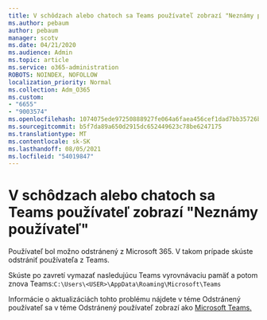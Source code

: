 ```yaml
---
title: V schôdzach alebo chatoch sa Teams používateľ zobrazí "Neznámy používateľ"
ms.author: pebaum
author: pebaum
manager: scotv
ms.date: 04/21/2020
ms.audience: Admin
ms.topic: article
ms.service: o365-administration
ROBOTS: NOINDEX, NOFOLLOW
localization_priority: Normal
ms.collection: Adm_O365
ms.custom:
- "6655"
- "9003574"
ms.openlocfilehash: 1074075ede97250888927fe064a6faea456cef1dad7bb35726b2874032ba86b1
ms.sourcegitcommit: b5f7da89a650d2915dc652449623c78be6247175
ms.translationtype: MT
ms.contentlocale: sk-SK
ms.lasthandoff: 08/05/2021
ms.locfileid: "54019847"
---
```

# <a name="unknown-user-appears-in-teams-meetings-or-chats"></a>V schôdzach alebo chatoch sa Teams používateľ zobrazí "Neznámy používateľ"

Používateľ bol možno odstránený z Microsoft 365. V takom prípade skúste odstrániť používateľa z Teams.  

Skúste po zavretí vymazať nasledujúcu Teams vyrovnávaciu pamäť a potom znova Teams:`C:\Users\<USER>\AppData\Roaming\Microsoft\Teams`

Informácie o aktualizáciách tohto problému nájdete v téme Odstránený používateľ sa v téme Odstránený používateľ zobrazí ako [Microsoft Teams.](https://docs.microsoft.com/MicrosoftTeams/troubleshoot/known-issues/removed-user-appears-as-unknown)
